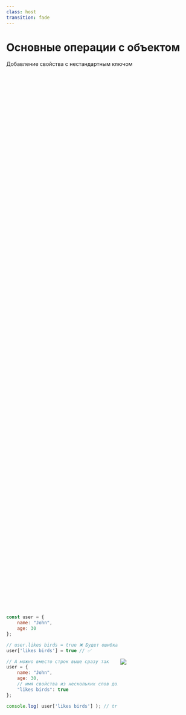 ```yaml
---
class: host
transition: fade
---
```


# Основные операции с объектом
Добавление свойства c нестандартным ключом

<div class="wrapper">

```js
const user = {
    name: "John",
    age: 30
};

// user.likes birds = true ❌ Будет ошибка
user['likes birds'] = true // ✅

// А можно вместо строк выше сразу так
user = {
    name: "John",
    age: 30,
    // имя свойства из нескольких слов должно быть в кавычках
    "likes birds": true 
};

console.log( user['likes birds'] ); // true
```

<img src="/images/03-objects/user-shelf-3.svg">
</div>

<style>
.wrapper {
    display: flex;
    height: 80%;
    justify-content: space-between;
    align-items: center;
    gap: 0.5rem;
}
.wrapper div,
img {
    flex: 1;
}

.wrapper div {
    max-width: 70%;
}

img {
    max-width: 40%;
}

.host code {
    font-size: 0.9rem;
}
</style>
